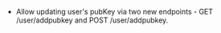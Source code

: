 - Allow updating user's pubKey via two new endpoints - GET /user/addpubkey and POST /user/addpubkey. 
